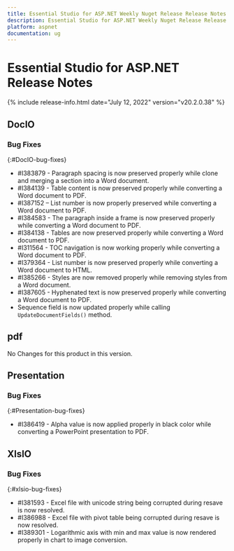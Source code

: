 ```yaml
---
title: Essential Studio for ASP.NET Weekly Nuget Release Release Notes  
description: Essential Studio for ASP.NET Weekly Nuget Release Release Notes  
platform: aspnet
documentation: ug
---
```


# Essential Studio for ASP.NET  Release Notes  

{% include release-info.html date="July 12, 2022"  version="v20.2.0.38" %} 





## DocIO

### Bug Fixes
{:#DocIO-bug-fixes}

* \#I383879 - Paragraph spacing is now preserved properly while clone and merging a section into a Word document.
* \#I384139 - Table content is now preserved properly while converting a Word document to PDF.
* \#I387152 – List number is now properly preserved while converting a Word document to PDF.
* \#I384583 - The paragraph inside a frame is now preserved properly while converting a Word document to PDF.
* \#I384138 - Tables are now preserved properly while converting a Word document to PDF.
* \#I311564 - TOC navigation is now working properly while converting a Word document to PDF.
* \#I379364 - List number is now preserved properly while converting a Word document to HTML.
* \#I385266 - Styles are now removed properly while removing styles from a Word document.
* \#I387605 - Hyphenated text is now preserved properly while converting a Word document to PDF.
* Sequence field is now updated properly while calling `UpdateDocumentFields()` method.



## pdf

No Changes for this product in this version.

[//]: # "Delete the contents of this file while new content is added."

## Presentation

### Bug Fixes
{:#Presentation-bug-fixes}

* \#I386419 - Alpha value is now applied properly in black color while converting a PowerPoint presentation to PDF.
## XlsIO

### Bug Fixes
{:#xlsio-bug-fixes}

* \#I381593 - Excel file with unicode string being corrupted during resave is now resolved.
* \#I386988 - Excel file with pivot table being corrupted during resave is now resolved.
* \#I389301 - Logarithmic axis with min and max value is now rendered properly in chart to image conversion.

